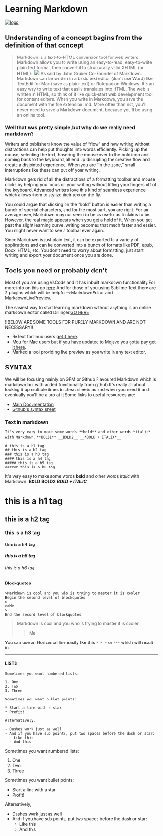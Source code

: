 # __Learning Markdown__
[![logo](https://appstore.home.mendix.com/logo/image?id=13359&changeddate=1415798995770)](https://www.google.com/url?sa=t&rct=j&q=&esrc=s&source=web&cd=3&cad=rja&uact=8&ved=2ahUKEwiLloKi3dThAhXadn0KHeAMC7YQFjACegQIDRAK&url=https%3A%2F%2Fen.wikipedia.org%2Fwiki%2FMarkdown&usg=AOvVaw29vUwtb3gVG6rhYhCaDfbr)
## Understanding of a concept begins from the definition of that concept
>Markdown is a text-to-HTML conversion tool for web writers. Markdown allows you to write using an easy-to-read, easy-to-write plain text format, then convert it to structurally valid XHTML (or HTML)..
                                                            ![](http://d3g9pb5nvr3u7.cloudfront.net/authors/530f8d77a968b97107b613f5/1383334665/256.png)
                                                            As said by John Gruber
                                                            Co-Founder of Markdown.
Markdown can be written in a basic text editor (don't use Word) like TextEdit for Mac (save as plain-text) or Notepad on Windows. It's an easy way to write text that easily translates into HTML. The web is written in HTML, so think of it like quick-start web development tool for content editors. When you write in Markdown, you save the document with the file extension .md. More often than not, you'll never need to save a Markdown document, because you'll be using an online tool.

### Well that was pretty simple,but why do we really need markdown?
Writers and publishers know the value of “flow” and how writing without distractions can help put thoughts into words efficiently. Picking up the mouse, selecting the text, hovering the mouse over to the bold icon and coming back to the keyboard, all end up disrupting the creative flow and create a disjointed experience. When you are “in the zone,” small interruptions like these can put off your writing.

Markdown gets rid of all the distractions of a formatting toolbar and mouse clicks by helping you focus on your writing without lifting your fingers off of the keyboard. Advanced writers love this kind of seamless experience which allows them to stylize their text on the fly.

 You could argue that clicking on the “bold” button is easier than writing a bunch of special characters, and for the most part, you are right. For an average user, Markdown may not seem to be as useful as it claims to be. However, the real magic appears when you get a hold of it. When you get past the slight learning curve, writing becomes that much faster and easier. You might never want to see a toolbar ever again.
 
Since Markdown is just plain text, it can be exported to a variety of applications and can be converted into a bunch of formats like PDF, epub, Docx, HTML, etc. You don’t need to worry about formatting, just start writing and export your document once you are done.

## Tools you need or probably don't
Most of you are using VsCode and it has inbuilt markdown functionality.For more info on this go [here](https://www.google.com/url?sa=t&rct=j&q=&esrc=s&source=web&cd=1&cad=rja&uact=8&ved=2ahUKEwiuwsPp4dThAhUJvo8KHee7DqYQFjAAegQIAxAB&url=https%3A%2F%2Fcode.visualstudio.com%2Fdocs%2Flanguages%2Fmarkdown&usg=AOvVaw3NgA89NiPOyA3JKf7DYaxq)
And for those of you using Sublime Text there are 2 plugins which will be helpful-->MarkdownEditor and MarkdownLivePreview.

The easiest way to start learning markdown without anything is an online markdown editor called Dillinger.[GO HERE](https://dillinger.io/)

!!BELOW ARE SOME TOOLS FOR PURELY MARKDOWN AND ARE NOT NECESSARY!!

- ReText for linux users [get it here](http://sourceforge.net/p/retext/home/ReText/).
- Mou for Mac users but if you have updated to Mojave you gotta pay [get it here](http://mouapp.com/).
- Marked a tool providing live preview as you write in any text editor.
 
## SYNTAX
We will be focusing mainly on GFM or Github Flavoured Markdown which is markdown but with added functionality from github.It's really all about looking it up multiple times in cheat sheets as and when you need it and eventually you'll be a pro at it
Some links to useful resources are:

  * [Main Documentation](https://daringfireball.net/projects/markdown/syntax)
  * [Github's syntax sheet](https://guides.github.com/pdfs/markdown-cheatsheet-online.pdf)

### Text in markdown
`It's very easy to make some words **bold** and other words *italic* with Markdown.`
`**BOLD1** __BOLD2__ __*BOLD + ITALIC*__ `
~~~~
# this is a h1 tag
## this is a h2 tag
### this is a h3 tag
#### this is a h4 tag
##### this is a h5 tag
###### this is a h6 tag
~~~~


It's very easy to make some words **bold** and other words *italic* with Markdown.
**BOLD** __BOLD2__ __*BOLD + ITALIC*__ 
# this is a h1 tag
## this is a h2 tag
### this is a h3 tag
#### this is a h4 tag
##### this is a h5 tag
###### this is a h6 tag

#### Blockquotes
~~~~
>Markdown is cool and you who is trying to master it is cooler
Begin the second level of blockquotes
>
>>Me
>
End the second level of blockquotes
~~~~

>Markdown is cool and you who is trying to master it is cooler
>
>>Me
>

You can use an Horizontal line easily like this
`* * *` or `***` which will result in

***

#### LISTS

~~~~
Sometimes you want numbered lists:

1. One
2. Two
3. Three

Sometimes you want bullet points:

* Start a line with a star
* Profit!

Alternatively,

- Dashes work just as well
- And if you have sub points, put two spaces before the dash or star:
  - Like this
  - And this
~~~~

Sometimes you want numbered lists:

1. One
2. Two
3. Three

Sometimes you want bullet points:

* Start a line with a star
* Profit!

Alternatively,

- Dashes work just as well
- And if you have sub points, put two spaces before the dash or star:
  - Like this
  - And this

